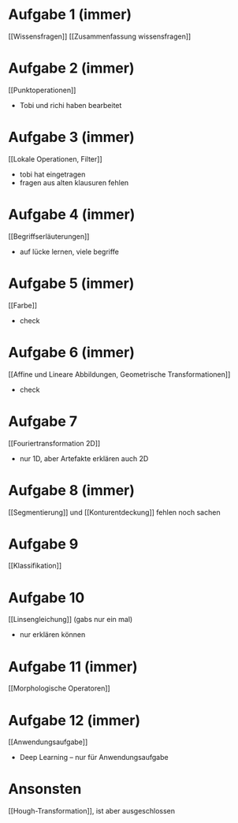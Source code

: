 # Aufgabe 1 (immer)
[[Wissensfragen]]
[[Zusammenfassung wissensfragen]]
# Aufgabe 2 (immer)
[[Punktoperationen]]
- Tobi und richi haben bearbeitet
# Aufgabe 3 (immer)
[[Lokale Operationen, Filter]]
- tobi hat eingetragen
- fragen aus alten klausuren fehlen

# Aufgabe 4 (immer)
[[Begriffserläuterungen]]
- auf lücke lernen, viele begriffe
# Aufgabe 5 (immer)
[[Farbe]] 
- check
# Aufgabe 6 (immer)
[[Affine und Lineare Abbildungen, Geometrische Transformationen]]
- check

# Aufgabe 7
 [[Fouriertransformation 2D]]
- nur 1D, aber Artefakte erklären auch 2D

# Aufgabe 8 (immer)
[[Segmentierung]] und [[Konturentdeckung]]
fehlen noch sachen
# Aufgabe 9
[[Klassifikation]]

# Aufgabe 10
[[Linsengleichung]] (gabs nur ein mal)
- nur erklären können

# Aufgabe 11 (immer)
[[Morphologische Operatoren]]

# Aufgabe 12 (immer)
[[Anwendungsaufgabe]]
- Deep Learning – nur für Anwendungsaufgabe


# Ansonsten
[[Hough-Transformation]], ist aber ausgeschlossen